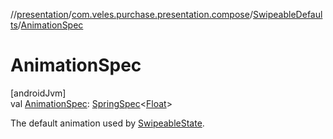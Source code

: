 //[presentation](../../../index.md)/[com.veles.purchase.presentation.compose](../index.md)/[SwipeableDefaults](index.md)/[AnimationSpec](-animation-spec.md)

# AnimationSpec

[androidJvm]\
val [AnimationSpec](-animation-spec.md): [SpringSpec](https://developer.android.com/reference/kotlin/androidx/compose/animation/core/SpringSpec.html)&lt;[Float](https://kotlinlang.org/api/latest/jvm/stdlib/kotlin/-float/index.html)&gt;

The default animation used by [SwipeableState](../-swipeable-state/index.md).
